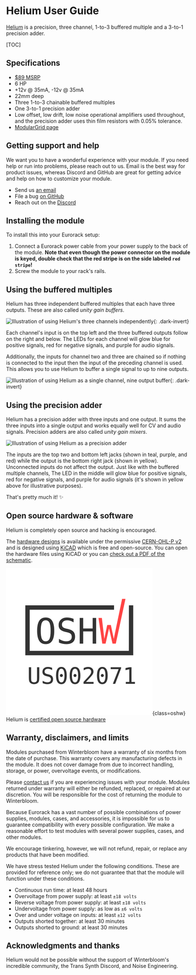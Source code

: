 # Helium User Guide

[Helium](https://winterbloom.com/shop/helium) is a precision, three channel, 1-to-3 buffered multiple and a 3-to-1 precision adder.

[TOC]

## Specifications

* [$89 MSRP](https://winterbloom.com/shop/helium)
* 6 HP
* +12v @ 35mA, -12v @ 35mA
* 22mm deep
* Three 1-to-3 chainable buffered multiples
* One 3-to-1 precision adder
* Low offset, low drift, low noise operational amplifiers used throughout, and the precision adder uses thin film resistors with 0.05% tolerance.
* [ModularGrid page](https://www.modulargrid.net/e/winterbloom-helium)

## Getting support and help

We want you to have a wonderful experience with your module. If you need help or run into problems, please reach out to us. Email is the best way for product issues, whereas Discord and GitHub are great for getting advice and help on how to customize your module.

* Send us [an email](mailto:support@winterbloom.com)
* File a bug [on GitHub](https://github.com/wntrblm/Castor_and_Pollux/issues)
* Reach out on the [Discord][discord]


## Installing the module

To install this into your Eurorack setup:

1. Connect a Eurorack power cable from your power supply to the back of the module. **Note that even though the power connector on the module is keyed, double check that the red stripe is on the side labeled `red stripe`!**
1. Screw the module to your rack's rails.


## Using the buffered multiples

Helium has three independent buffered multiples that each have three outputs. These are also called *unity gain buffers*.

![Illustration of using Helium's three channels independently](/images/three-channel.png){: .dark-invert}

Each channel's input is on the top left and the three buffered outputs follow on the right and below. The LEDs for each channel will glow blue for positive signals, red for negative signals, and purple for audio signals.

Additionally, the inputs for channel two and three are chained so if nothing is connected to the input then the input of the preceding channel is used. This allows you to use Helium to buffer a single signal to up to nine outputs.

![Illustration of using Helium as a single channel, nine output buffer](/images/one-channel.png){: .dark-invert}


## Using the precision adder

Helium has a precision adder with three inputs and one output. It sums the three inputs into a single output and works equally well for CV and audio signals. Precision adders are also called *unity gain mixers*.

![Illustration of using Helium as a precision adder](/images/adder.png)

The inputs are the top two and bottom left jacks (shown in teal, purple, and red) while the output is the bottom right jack (shown in yellow). Unconnected inputs do not affect the output. Just like with the buffered multiple channels, The LED in the middle will glow blue for positive signals, red for negative signals, and purple for audio signals (it's shown in yellow above for illustrative purposes).

That's pretty much it! ✨


## Open source hardware & software

Helium is completely open source and hacking is encouraged.

The [hardware designs](https://github.com/wntrblm/Helium/tree/main/hardware) is available under the permissive [CERN-OHL-P v2](https://cern-ohl.web.cern.ch/) and is designed using [KiCAD](https://kicad.org/) which is free and open-source. You can open the hardware files using KiCAD or you can [check out a PDF of the schematic](https://github.com/wntrblm/Helium/tree/main/hardware/board/board.pdf).

![Open Source Hardware Association mark](images/oshw.svg){class=oshw} Helium is [certified open source hardware](https://certification.oshwa.org/us002071.html)


## Warranty, disclaimers, and limits

Modules purchased from Winterbloom have a warranty of six months from the date of purchase. This warranty covers any manufacturing defects in the module. It does not cover damage from due to incorrect handling, storage, or power, overvoltage events, or modifications.

Please [contact us](mailto:support@winterbloom.com) if you are experiencing issues with your module. Modules returned under warranty will either be refunded, replaced, or repaired at our discretion. You will be responsible for the cost of returning the module to Winterbloom.

Because Eurorack has a vast number of possible combinations of power supplies, modules, cases, and accessories, it is impossible for us to guarantee compatibility with every possible configuration. We make a reasonable effort to test modules with several power supplies, cases, and other modules.

We encourage tinkering, however, we will not refund, repair, or replace any products that have been modified.

We have stress tested Helium under the following conditions. These are provided for reference only; we do not guarantee that that the module will function under these conditions.

* Continuous run time: at least 48 hours
* Overvoltage from power supply: at least `±18 volts`
* Reverse voltage from power supply: at least `±18 volts`
* Undervoltage from power supply: as low as `±6 volts`
* Over and under voltage on inputs: at least `±12 volts`
* Outputs shorted together: at least 30 minutes
* Outputs shorted to ground: at least 30 minutes


## Acknowledgments and thanks

Helium would not be possible without the support of Winterbloom's incredible community, the Trans Synth Discord, and Noise Engineering.

[discord]: https://discord.gg/UpfqghQ
